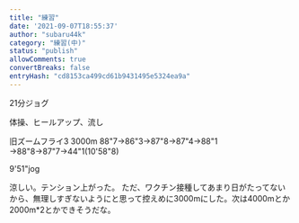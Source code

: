 ```yaml
---
title: "練習"
date: '2021-09-07T18:55:37'
author: "subaru44k"
category: "練習(中)"
status: "publish"
allowComments: true
convertBreaks: false
entryHash: "cd8153ca499cd61b9431495e5324ea9a"
---
```

21分ジョグ

体操、ヒールアップ、流し

旧ズームフライ3
3000m
88"7→86"3→87"8→87"4→88"1
→88"8→87"7→44"1(10'58"8)

9'51"jog

涼しい。テンション上がった。
ただ、ワクチン接種してあまり日がたってないから、無理しすぎないようにと思って控えめに3000mにした。次は4000mとか2000m*2とかできそうだな。
